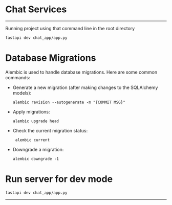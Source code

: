 # Chat Services
___

Running project using that command line in the root directory
```commandline
fastapi dev chat_app/app.py
```

# Database Migrations
Alembic is used to handle database migrations. Here are some common commands:
- Generate a new migration (after making changes to the SQLAlchemy models):
    ```commandline
    alembic revision --autogenerate -m "{COMMIT MSG}"
    ```
 - Apply migrations:
    ```commandline
    alembic upgrade head
    ```
 - Check the current migration status:
    ```commandline
     alembic current
     ```
- Downgrade a migration:
    ```commandline
    alembic downgrade -1
    ```

# Run server for dev mode
```commandline
fastapi dev chat_app/app.py
```
___